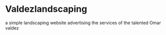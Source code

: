 # Valdezlandscaping
a simple landscaping website advertising the services of the talented Omar valdez
